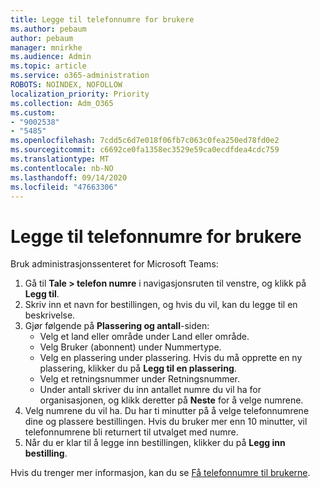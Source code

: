 ```yaml
---
title: Legge til telefonnumre for brukere
ms.author: pebaum
author: pebaum
manager: mnirkhe
ms.audience: Admin
ms.topic: article
ms.service: o365-administration
ROBOTS: NOINDEX, NOFOLLOW
localization_priority: Priority
ms.collection: Adm_O365
ms.custom:
- "9002538"
- "5485"
ms.openlocfilehash: 7cdd5c6d7e018f06fb7c063c0fea250ed78fd0e2
ms.sourcegitcommit: c6692ce0fa1358ec3529e59ca0ecdfdea4cdc759
ms.translationtype: MT
ms.contentlocale: nb-NO
ms.lasthandoff: 09/14/2020
ms.locfileid: "47663306"
---
```

# <a name="adding-phone-numbers-to-users"></a>Legge til telefonnumre for brukere

Bruk administrasjonssenteret for Microsoft Teams:

1. Gå til **Tale > telefon numre** i navigasjonsruten til venstre, og klikk på **Legg til**.
2. Skriv inn et navn for bestillingen, og hvis du vil, kan du legge til en beskrivelse.
3. Gjør følgende på **Plassering og antall**-siden:
    - Velg et land eller område under Land eller område.
    - Velg Bruker (abonnent) under Nummertype.
    - Velg en plassering under plassering. Hvis du må opprette en ny plassering, klikker du på **Legg til en plassering**.
    - Velg et retningsnummer under Retningsnummer.
    - Under antall skriver du inn antallet numre du vil ha for organisasjonen, og klikk deretter på **Neste** for å velge numrene.
4. Velg numrene du vil ha. Du har ti minutter på å velge telefonnumrene dine og plassere bestillingen. Hvis du bruker mer enn 10 minutter, vil telefonnumrene bli returnert til utvalget med numre.
5. Når du er klar til å legge inn bestillingen, klikker du på **Legg inn bestilling**.

Hvis du trenger mer informasjon, kan du se [Få telefonnumre til brukerne](https://docs.microsoft.com/microsoftteams/getting-phone-numbers-for-your-users).
